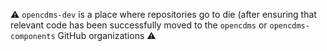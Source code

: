 ⚠️ `opencdms-dev` is a place where repositories go to die (after ensuring that relevant code has been successfully moved to the `opencdms` or `opencdms-components` GitHub organizations ⚠️
